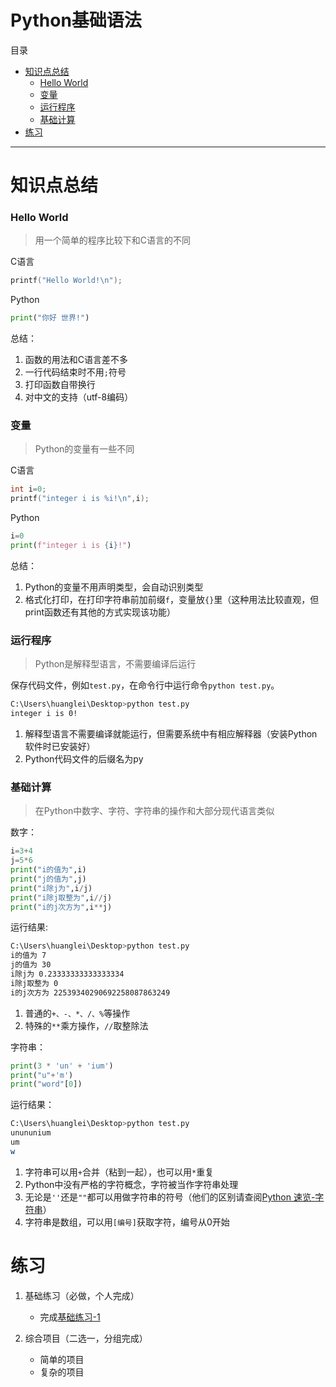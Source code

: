 # Python基础语法
目录
- [知识点总结](#知识点总结)
    - [Hello World](#hello-world)
    - [变量](#变量)
    - [运行程序](#运行程序)
    - [基础计算](#基础计算)
- [练习](#练习)
---
# 知识点总结


### Hello World
> 用一个简单的程序比较下和C语言的不同

C语言
```c
printf("Hello World!\n");
```
Python
```python
print("你好 世界!")
```
总结：
1. 函数的用法和C语言差不多
2. 一行代码结束时不用`;`符号
3. 打印函数自带换行
4. 对中文的支持（utf-8编码）

### 变量
> Python的变量有一些不同

C语言
```c
int i=0;
printf("integer i is %i!\n",i);
```
Python
```python
i=0
print(f"integer i is {i}!")
```
总结：
1. Python的变量不用声明类型，会自动识别类型
2. 格式化打印，在打印字符串前加前缀`f`，变量放`{}`里（这种用法比较直观，但print函数还有其他的方式实现该功能）

### 运行程序
> Python是解释型语言，不需要编译后运行

保存代码文件，例如`test.py`，在命令行中运行命令`python test.py`。
```sh
C:\Users\huanglei\Desktop>python test.py
integer i is 0!
```
1. 解释型语言不需要编译就能运行，但需要系统中有相应解释器（安装Python软件时已安装好）
2. Python代码文件的后缀名为py

### 基础计算
> 在Python中数字、字符、字符串的操作和大部分现代语言类似

数字：
```python
i=3+4
j=5*6
print("i的值为",i)
print("j的值为",j)
print("i除j为",i/j)
print("i除j取整为",i//j)
print("i的j次方为",i**j)
```
运行结果:
```sh
C:\Users\huanglei\Desktop>python test.py
i的值为 7
j的值为 30
i除j为 0.23333333333333334
i除j取整为 0
i的j次方为 22539340290692258087863249
```
1. 普通的`+、-、*、/、%`等操作
2. 特殊的`**`乘方操作，`//`取整除法

字符串：
```python
print(3 * 'un' + 'ium')
print("u"+'m')
print("word"[0])
```
运行结果：
```sh
C:\Users\huanglei\Desktop>python test.py
unununium
um
w
```
1. 字符串可以用`+`合并（粘到一起），也可以用`*`重复
2. Python中没有严格的字符概念，字符被当作字符串处理
3. 无论是`''`还是`""`都可以用做字符串的符号（他们的区别请查阅[Python 速览-字符串](https://docs.python.org/zh-cn/3/tutorial/introduction.html#id2)）
4. 字符串是数组，可以用`[编号]`获取字符，编号从0开始

# 练习
1. 基础练习（必做，个人完成）

    - 完成[基础练习-1](lab/lab-1.md)

2. 综合项目（二选一，分组完成）
    - 简单的项目
    - 复杂的项目
